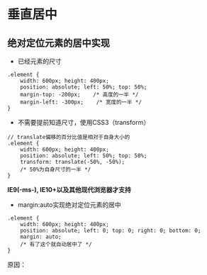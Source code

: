 # 垂直居中

## 绝对定位元素的居中实现

* 已经元素的尺寸

```
.element {
    width: 600px; height: 400px;
    position: absolute; left: 50%; top: 50%;
    margin-top: -200px;    /* 高度的一半 */
    margin-left: -300px;    /* 宽度的一半 */
}
```

* 不需要提前知道尺寸，使用CSS3（transform）

```
// translate偏移的百分比值是相对于自身大小的
.element {
    width: 600px; height: 400px;
    position: absolute; left: 50%; top: 50%;
    transform: translate(-50%, -50%);    
    /* 50%为自身尺寸的一半 */
}
```
**IE9(-ms-), IE10+以及其他现代浏览器才支持**

* margin:auto实现绝对定位元素的居中

```
.element {
    width: 600px; height: 400px;
    position: absolute; left: 0; top: 0; right: 0; bottom: 0;
    margin: auto;    
    /* 有了这个就自动居中了 */
}
```
原因：
